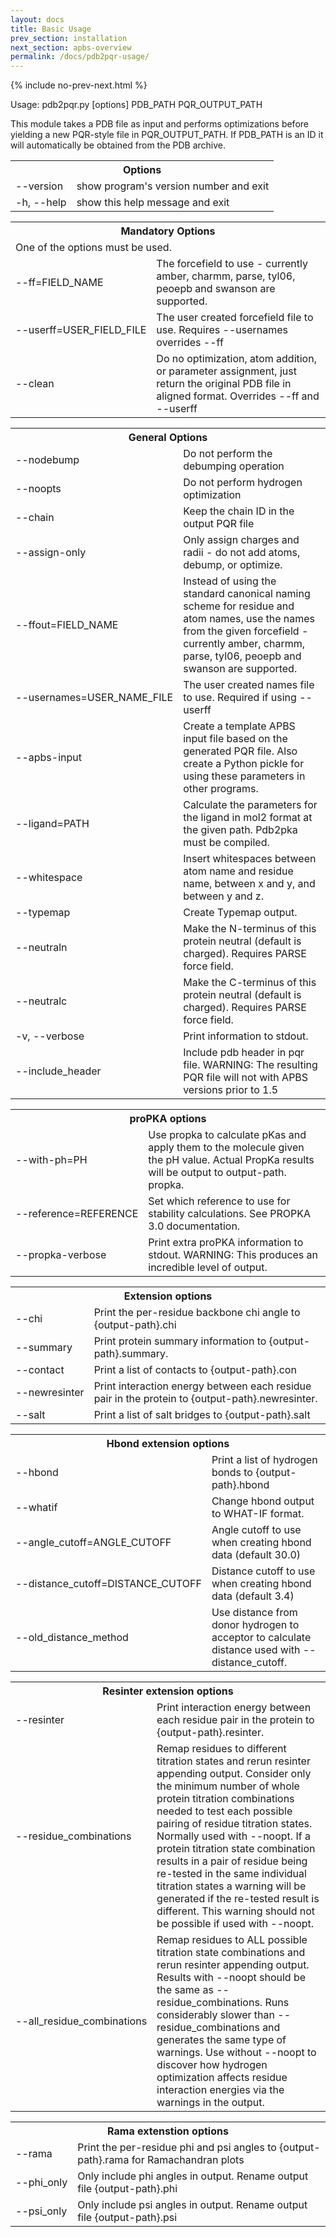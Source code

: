 ```yaml
---
layout: docs
title: Basic Usage
prev_section: installation
next_section: apbs-overview
permalink: /docs/pdb2pqr-usage/
---
```



{% include no-prev-next.html %}



Usage: pdb2pqr.py [options] PDB_PATH PQR_OUTPUT_PATH

This module takes a PDB file as input and performs optimizations before
yielding a new PQR-style file in PQR_OUTPUT_PATH. If PDB_PATH is an ID it will
automatically be obtained from the PDB archive.

<table>
<th colspan="2">Options</th>
<tr><td><nobr>--version</td><td>show program's version number and exit</td></tr>
<tr><td>-h, --help</td><td>show this help message and exit</td></tr>
</table>

<table>
<th colspan="2">Mandatory Options</th>
<tr><td colspan="2">One of the options must be used.</td></tr>
<tr><td><nobr>--ff=FIELD_NAME</td><td> The forcefield to use - currently amber, charmm,
parse, tyl06, peoepb and swanson are supported.</td></tr>
<tr><td><nobr>--userff=USER_FIELD_FILE</nobr></td><td>The user created forcefield file to use. Requires --usernames overrides --ff</td></tr>
<tr><td><nobr>--clean</nobr></td><td>Do no optimization, atom addition, or parameter assignment, just return the original PDB file in aligned format. Overrides --ff and --userff</td></tr>
</table>

<table>
<th colspan="2">General Options</th>
<tr><td><nobr>--nodebump</nobr></td><td>Do not perform the debumping operation</td></tr>
<tr><td><nobr>--noopts</nobr></td><td>Do not perform hydrogen optimization</td></tr>
<tr><td><nobr>--chain</nobr></td><td>Keep the chain ID in the output PQR file</td></tr>
<tr><td><nobr>--assign-only</nobr></td><td>Only assign charges and radii - do not add atoms, debump, or optimize.</td></tr>
<tr><td><nobr>--ffout=FIELD_NAME</nobr></td><td>Instead of using the standard canonical naming scheme for residue and atom names, use the names from the given forcefield - currently amber, charmm, parse, tyl06, peoepb and swanson are supported.</td></tr>
<tr><td><nobr>--usernames=USER_NAME_FILE</nobr></td><td>The user created names file to use. Required if using --userff</td></tr>
<tr><td><nobr>--apbs-input</nobr></td><td>Create a template APBS input file based on the generated PQR file.  Also create a Python pickle for using these parameters in other programs.</td></tr>
<tr><td><nobr>--ligand=PATH</nobr></td><td>Calculate the parameters for the ligand in mol2 format at the given path. Pdb2pka must be compiled.</td></tr>
<tr><td><nobr>--whitespace</nobr></td><td>Insert whitespaces between atom name and residue name, between x and y, and between y and z.</td></tr>
<tr><td><nobr>--typemap</td><td>Create Typemap output.</td></tr>
<tr><td><nobr>--neutraln</nobr></td><td>Make the N-terminus of this protein neutral (default is charged). Requires PARSE force field.</td></tr>
<tr><td><nobr>--neutralc</nobr></td><td>Make the C-terminus of this protein neutral (default is charged). Requires PARSE force field.</td></tr>
<tr><td>-v, --verbose</nobr></td><td>Print information to stdout.</td></tr>
<tr><td><nobr>--include_header</nobr></td><td>Include pdb header in pqr file. WARNING: The resulting PQR file will not with APBS versions prior to 1.5</td></tr>
</table>

<table>
<th colspan="2">proPKA options</th>
<tr><td><nobr>--with-ph=PH</nobr></td><td>Use propka to calculate pKas and apply them to the molecule given the pH value. Actual PropKa results will be output to output-path. propka.</td></tr>
<tr><td><nobr>--reference=REFERENCE</nobr></td><td>Set which reference to use for stability calculations. See PROPKA 3.0 documentation.</td></tr>
<tr><td><nobr>--propka-verbose</nobr></td><td>Print extra proPKA information to stdout. WARNING: This produces an incredible level of output.</td></tr>
</table>

<table>
<th colspan="2">Extension options</th>
<tr><td><nobr>--chi</nobr></td><td>Print the per-residue backbone chi angle to {output-path}.chi</td></tr>
<tr><td><nobr>--summary</nobr></td><td>Print protein summary information to {output-path}.summary.</td>
</tr>
<tr><td><nobr>--contact</nobr></td><td>Print a list of contacts to {output-path}.con</td></tr>
<tr><td><nobr>--newresinter</nobr></td><td>Print interaction energy between each residue pair in the protein to {output-path}.newresinter.</td></tr>
<tr><td><nobr>--salt</nobr></td><td>Print a list of salt bridges to {output-path}.salt</td></tr>
</table>

<table>
<th colspan="2">Hbond extension options</th>
<tr><td><nobr>--hbond</nobr></td><td>Print a list of hydrogen bonds to {output-path}.hbond</td></tr>
<tr><td><nobr>--whatif</nobr></td><td>Change hbond output to WHAT-IF format.</td></tr>
<tr><td><nobr>--angle_cutoff=ANGLE_CUTOFF</nobr></td><td>Angle cutoff to use when creating hbond data (default 30.0)</td>
</tr>
<tr><td><nobr>--distance_cutoff=DISTANCE_CUTOFF</nobr></td><td>Distance cutoff to use when creating hbond data (default 3.4)</td></tr>
<tr><td><nobr>--old_distance_method</nobr></td><td>Use distance from donor hydrogen to acceptor to calculate distance used with --distance_cutoff.</td></tr>
</table>

<table>
<th colspan="2">Resinter extension options</th>
<tr><td><nobr>--resinter</nobr></td><td>Print interaction energy between each residue pair in the protein to {output-path}.resinter.</td></tr>
<tr><td><nobr>--residue_combinations</nobr></td><td>Remap residues to different titration states and rerun resinter appending output. Consider only the minimum number of whole protein titration combinations needed to test each possible pairing of residue titration states. Normally used with --noopt. If a protein titration state combination results in a pair of residue being  re-tested in the same individual titration states a warning will be generated if the re-tested result is different. This warning should not be possible if used with --noopt.</td></tr>
<tr><td><nobr>--all_residue_combinations</nobr></td><td>Remap residues to ALL possible titration state combinations and rerun resinter appending output. Results with --noopt should be the same as --residue_combinations. Runs considerably slower than --residue_combinations and generates the same type of warnings.  Use without --noopt to discover how hydrogen optimization affects residue interaction energies via the warnings in the output.</td></tr>
</table>

<table>
<th colspan="2">Rama extenstion options</th>
<tr><td><nobr>--rama</nobr></td><td>Print the per-residue phi and psi angles to {output-path}.rama for Ramachandran plots</td></tr>
<tr><td><nobr>--phi_only</nobr></td><td>Only include phi angles in output. Rename output file {output-path}.phi</nobr></td></tr>
<tr><td><nobr>--psi_only</nobr></td><td>Only include psi angles in output. Rename output file {output-path}.psi</td></tr>
</table>
